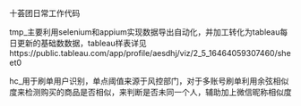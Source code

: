 十荟团日常工作代码

tmp_主要利用selenium和appium实现数据导出自动化，并加工转化为tableau每日更新的基础数数据，tableau样表详见https://public.tableau.com/app/profile/aesdhj/viz/2_5_16464059307460/sheet0

hc_用于刷单用户识别，单点阈值来源于风控部门，对于多账号刷单利用余弦相似度来检测购买的商品是否相似，来判断是否未同一个人，辅助加上微信昵称相似度
